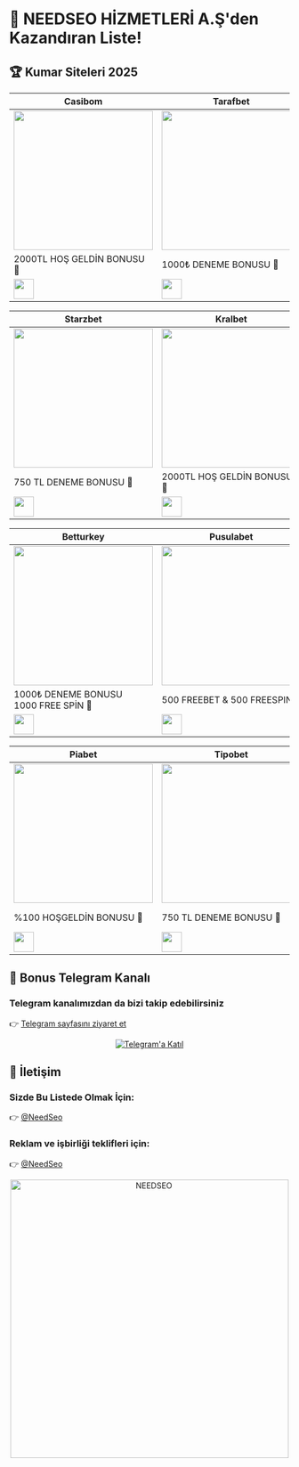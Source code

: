 <h1>🎰 NEEDSEO HİZMETLERİ A.Ş'den Kazandıran Liste!</h1>

<h2>🏆 Kumar Siteleri 2025</h2>

| Casibom | Tarafbet | Sahabet |
|---------|----------|---------|
| <a href="https://shortlinkapp.com/casiboms" target="_blank"><img src="https://resmim.net/cdn/2025/07/02/TPU7v3.jpg" width="250" height="auto" /></a> | <a href="https://shortlinkapp.com/wCggm" target="_blank"><img src="https://resmim.net/cdn/2025/06/17/TiXCEi.jpg" width="250" height="auto" /></a> | <a href="https://shortlinkapp.com/RpyYA" target="_blank"><img src="https://resmim.net/cdn/2025/06/01/Td5It3.jpg" width="250" height="auto" /></a> |
| 2000TL HOŞ GELDİN BONUSU 🎁 | 1000₺ DENEME BONUSU 🎁 | 1000 TL DENEME BONUSU 🎁 |
| <a href="https://shortlinkapp.com/casiboms" target="_blank"><img src="https://img.shields.io/badge/Bonusu_Al-Hemen_Tıkla-red?style=for-the-badge" style="height:36px;" /></a> | <a href="https://shortlinkapp.com/wCggm" target="_blank"><img src="https://img.shields.io/badge/Bonusu_Al-Hemen_Tıkla-green?style=for-the-badge" style="height:36px;" /></a> | <a href="https://shortlinkapp.com/RpyYA" target="_blank"><img src="https://img.shields.io/badge/Bonusu_Al-Hemen_Tıkla-darkgreen?style=for-the-badge" style="height:36px;" /></a> |

| Starzbet | Kralbet | Onwin |
|----------|---------|-------|
| <a href="https://shortlinkapp.com/qrVyr" target="_blank"><img src="https://resmim.net/cdn/2025/07/02/TLaBlc.jpg" width="250" height="auto" /></a> | <a href="https://shortlinkapp.com/vTJnw" target="_blank"><img src="https://resmim.net/cdn/2025/06/14/T1NfO3.jpg" width="250" height="auto" /></a> | <a href="https://shortlinkapp.com/LgsCj" target="_blank"><img src="https://resmim.net/cdn/2025/06/01/Td5BpZ.jpg" width="250" height="auto" /></a> |
| 750 TL DENEME BONUSU 🎁 | 2000TL HOŞ GELDİN BONUSU 🎁 | 750 TL DENEME BONUSU 🎁 |
| <a href="https://shortlinkapp.com/qrVyr" target="_blank"><img src="https://img.shields.io/badge/Bonusu_Al-Hemen_Tıkla-orange?style=for-the-badge" style="height:36px;" /></a> | <a href="https://shortlinkapp.com/vTJnw" target="_blank"><img src="https://img.shields.io/badge/Bonusu_Al-Hemen_Tıkla-gold?style=for-the-badge" style="height:36px;" /></a> | <a href="https://shortlinkapp.com/LgsCj" target="_blank"><img src="https://img.shields.io/badge/Bonusu_Al-Hemen_Tıkla-purple?style=for-the-badge" style="height:36px;" /></a> |

| Betturkey | Pusulabet | Xslot |
|-----------|-----------|-------|
| <a href="https://shortlinkapp.com/TNMxC" target="_blank"><img src="https://resmim.net/cdn/2025/06/21/TxCEoF.jpg" width="250" height="auto" /></a> | <a href="https://shortlinkapp.com/zGNnb" target="_blank"><img src="https://resmim.net/cdn/2025/06/12/TrcooW.jpg" width="250" height="auto" /></a> | <a href="https://shortlinkapp.com/pabOb" target="_blank"><img src="https://resmim.net/cdn/2025/06/21/TxCkZC.jpg" width="250" height="auto" /></a> |
| 1000₺ DENEME BONUSU <br> 1000 FREE SPİN 🎁 | 500 FREEBET & 500 FREESPIN 🎁 | 1000₺ DENEME BONUSU <br> 1000 FREE SPİN 🎁 |
| <a href="https://shortlinkapp.com/TNMxC" target="_blank"><img src="https://img.shields.io/badge/Bonusu_Al-Hemen_Tıkla-yellow?style=for-the-badge" style="height:36px;" /></a> | <a href="https://shortlinkapp.com/zGNnb" target="_blank"><img src="https://img.shields.io/badge/Bonusu_Al-Hemen_Tıkla-gold?style=for-the-badge" style="height:36px;" /></a> | <a href="https://shortlinkapp.com/pabOb" target="_blank"><img src="https://img.shields.io/badge/Bonusu_Al-Hemen_Tıkla-skyblue?style=for-the-badge" style="height:36px;" /></a> |

| Piabet | Tipobet | Bizbet |
|---------|---------|--------|
| <a href="https://shortlinkapp.com/wLbWn" target="_blank"><img src="https://resmim.net/cdn/2025/06/22/TOZgTG.jpg" width="250" height="auto" /></a> | <a href="https://shortlinkapp.com/CYeIU" target="_blank"><img src="https://resmim.net/cdn/2025/06/01/Td5w0c.jpg" width="250" height="auto" /></a> | <a href="https://shortlinkapp.com/zSCPt" target="_blank"><img src="https://resmim.net/cdn/2025/06/08/Tbkxd1.jpg" width="250" height="auto" /></a> |
| %100 HOŞGELDİN BONUSU 🎁 | 750 TL DENEME BONUSU 🎁 | %100 HOŞGELDİN BONUSU <br> 3000 TL 🎁 |
| <a href="https://shortlinkapp.com/wLbWn" target="_blank"><img src="https://img.shields.io/badge/Bonusu_Al-Hemen_Tıkla-blue?style=for-the-badge" style="height:36px;" /></a> | <a href="https://shortlinkapp.com/CYeIU" target="_blank"><img src="https://img.shields.io/badge/Bonusu_Al-Hemen_Tıkla-green?style=for-the-badge" style="height:36px;" /></a> | <a href="https://shortlinkapp.com/zSCPt" target="_blank"><img src="https://img.shields.io/badge/Bonusu_Al-Hemen_Tıkla-orange?style=for-the-badge" style="height:36px;" /></a> |



<!-- TELEGRAM VE İLETİŞİM -->
<h2>📲 Bonus Telegram Kanalı</h2>
<h3>Telegram kanalımızdan da bizi takip edebilirsiniz</h3>
<p>
  👉 <a href="https://t.me/+yG5pKfqA0RtkMjY0">Telegram sayfasını ziyaret et</a>
</p>
<p align="center">
  <a href="https://t.me/+yG5pKfqA0RtkMjY0">
    <img src="https://resmim.net/cdn/2025/06/20/TtdcDh.png" alt="Telegram'a Katıl" />
  </a>
</p>

<h2>📩 İletişim</h2>
<h3>Sizde Bu Listede Olmak İçin:</h3>
<p>👉 <a href="https://t.me/NeedSeo">@NeedSeo</a></p>

<h3>Reklam ve işbirliği teklifleri için:</h3>
<p>👉 <a href="https://t.me/NeedSeo">@NeedSeo</a></p>

<p align="center">
  <a href="https://t.me/NeedSeo" target="_blank">
    <img src="https://resmim.net/cdn/2025/06/02/Tk6Hx8.jpg" width="500" alt="NEEDSEO" />
  </a>
</p>
